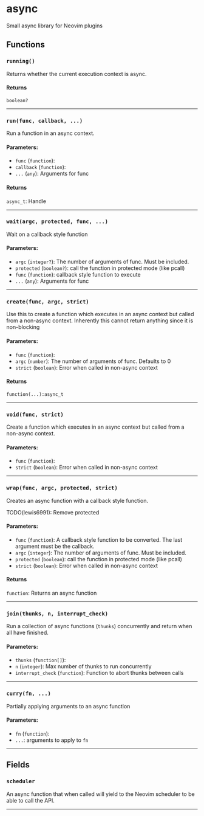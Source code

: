 
# async

Small async library for Neovim plugins

## Functions

### `running()`

Returns whether the current execution context is async.


#### Returns

  `boolean?`

---
### `run(func, callback, ...)`

Run a function in an async context.

#### Parameters:

* `func` (`function`):
* `callback` (`function`):
* `...` (`any`):  Arguments for func

#### Returns

  `async_t`: Handle

---
### `wait(argc, protected, func, ...)`

Wait on a callback style function

#### Parameters:

* `argc` (`integer?`):  The number of arguments of func. Must be included.
* `protected` (`boolean?`):  call the function in protected mode (like pcall)
* `func` (`function`):  callback style function to execute
* `...` (`any`):  Arguments for func

---
### `create(func, argc, strict)`

Use this to create a function which executes in an async context but
 called from a non-async context.  Inherently this cannot return anything
 since it is non-blocking

#### Parameters:

* `func` (`function`):
* `argc` (`number`):  The number of arguments of func. Defaults to 0
* `strict` (`boolean`):  Error when called in non-async context

#### Returns

  `function(...):async_t`

---
### `void(func, strict)`

Create a function which executes in an async context but
 called from a non-async context.

#### Parameters:

* `func` (`function`):
* `strict` (`boolean`):  Error when called in non-async context

---
### `wrap(func, argc, protected, strict)`

Creates an async function with a callback style function.

 TODO(lewis6991): Remove protected


#### Parameters:

* `func` (`function`):  A callback style function to be converted. The last argument must be the callback.
* `argc` (`integer`):  The number of arguments of func. Must be included.
* `protected` (`boolean`):  call the function in protected mode (like pcall)
* `strict` (`boolean`):  Error when called in non-async context

#### Returns

  `function`: Returns an async function

---
### `join(thunks, n, interrupt_check)`

Run a collection of async functions (`thunks`) concurrently and return when
 all have finished.

#### Parameters:

* `thunks` (`function[]`):
* `n` (`integer`):  Max number of thunks to run concurrently
* `interrupt_check` (`function`):  Function to abort thunks between calls

---
### `curry(fn, ...)`

Partially applying arguments to an async function

#### Parameters:

* `fn` (`function`):
* `...`:  arguments to apply to `fn`

---
## Fields

### `scheduler`

An async function that when called will yield to the Neovim scheduler to be
 able to call the API.


---
